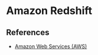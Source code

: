 # Amazon Redshift

<!--
https://app.pluralsight.com/paths/certificate/aws-certified-database-specialty-dbs-c01
https://app.pluralsight.com/library/courses/amazon-redshift-service-introduction/table-of-contents
https://app.pluralsight.com/paths/skills/aws-databases
https://app.pluralsight.com/paths/skills/aws-storage

https://app.pluralsight.com/library/courses/amazon-redshift-high-performance-data-warehousing/table-of-contents
https://app.pluralsight.com/library/courses/amazon-redshift-data-warehouse/table-of-contents

https://www.linkedin.com/learning/aws-certified-database-specialty-dbs-c01-2-design-and-deployment/designing-databases
https://www.linkedin.com/learning/amazon-web-services-data-services-2/scalable-data-solutions-on-aws
-->

## References

- [Amazon Web Services (AWS)](/aws.md)

